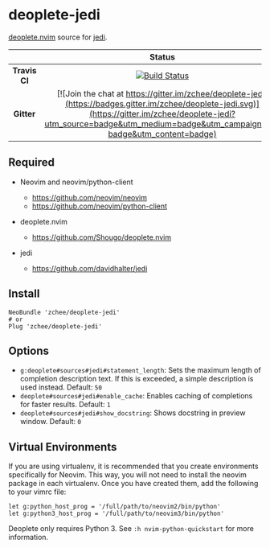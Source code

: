 # deoplete-jedi


[deoplete.nvim](https://github.com/Shougo/deoplete.nvim) source for [jedi](https://github.com/davidhalter/jedi).

|| **Status** |
|:---:|:---:|
| **Travis CI** |[![Build Status](https://travis-ci.org/zchee/deoplete-jedi.svg?branch=master)](https://travis-ci.org/zchee/deoplete-jedi)|
| **Gitter** |[![Join the chat at https://gitter.im/zchee/deoplete-jedi](https://badges.gitter.im/zchee/deoplete-jedi.svg)](https://gitter.im/zchee/deoplete-jedi?utm_source=badge&utm_medium=badge&utm_campaign=pr-badge&utm_content=badge)|


## Required

- Neovim and neovim/python-client
  - https://github.com/neovim/neovim
  - https://github.com/neovim/python-client

- deoplete.nvim
  - https://github.com/Shougo/deoplete.nvim

- jedi
  - https://github.com/davidhalter/jedi


## Install

```vim
NeoBundle 'zchee/deoplete-jedi'
# or
Plug 'zchee/deoplete-jedi'
```


## Options

- `g:deoplete#sources#jedi#statement_length`: Sets the maximum length of
  completion description text.  If this is exceeded, a simple description is
  used instead.  Default: `50`
- `deoplete#sources#jedi#enable_cache`: Enables caching of completions for
  faster results.  Default: `1`
- `deoplete#sources#jedi#show_docstring`: Shows docstring in preview window.  Default: `0`


## Virtual Environments

If you are using virtualenv, it is recommended that you create environments
specifically for Neovim.  This way, you will not need to install the neovim
package in each virtualenv.  Once you have created them, add the following to
your vimrc file:

```vim
let g:python_host_prog = '/full/path/to/neovim2/bin/python'
let g:python3_host_prog = '/full/path/to/neovim3/bin/python'
```

Deoplete only requires Python 3.  See `:h nvim-python-quickstart` for more
information.
